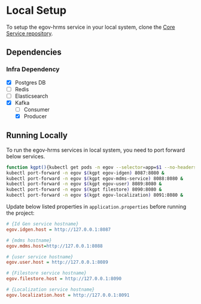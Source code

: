 # Local Setup

To setup the egov-hrms service in your local system, clone the [Core Service repository](https://github.com/egovernments/core-services).

## Dependencies

### Infra Dependency

- [x] Postgres DB
- [ ] Redis
- [ ] Elasticsearch
- [x] Kafka
  - [ ] Consumer
  - [x] Producer

## Running Locally

To run the egov-hrms services in local system, you need to port forward below services.

```bash
function kgpt(){kubectl get pods -n egov --selector=app=$1 --no-headers=true | head -n1 | awk '{print $1}'}
kubectl port-forward -n egov $(kgpt egov-idgen) 8087:8080 &
kubectl port-forward -n egov $(kgpt egov-mdms-service) 8088:8080 &
kubectl port-forward -n egov $(kgpt egov-user) 8089:8080 &
kubectl port-forward -n egov $(kgpt filestore) 8090:8080 &
kubectl port-forward -n egov $(kgpt egov-localization) 8091:8080 &
``` 

Update below listed properties in `application.properties` before running the project:

```ini
# {Id Gen service hostname}
egov.idgen.host = http://127.0.0.1:8087

# {mdms hostname}
egov.mdms.host=http://127.0.0.1:8088

# {user service hostname}
egov.user.host = http://127.0.0.1:8089

# {Filestore service hostname}
egov.filestore.host = http://127.0.0.1:8090

# {Localization service hostname}
egov.localization.host = http://127.0.0.1:8091
```
